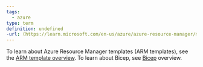 ```yaml
---
tags:
  - azure
type: term
definition: undefined
-url: (https://learn.microsoft.com/en-us/azure/azure-resource-manager/management/overview)
---
```


To learn about Azure Resource Manager templates (ARM templates), see the [ARM template overview](https://learn.microsoft.com/en-us/azure/azure-resource-manager/templates/overview). To learn about Bicep, see [Bicep](https://learn.microsoft.com/en-us/azure/azure-resource-manager/bicep/overview) overview.